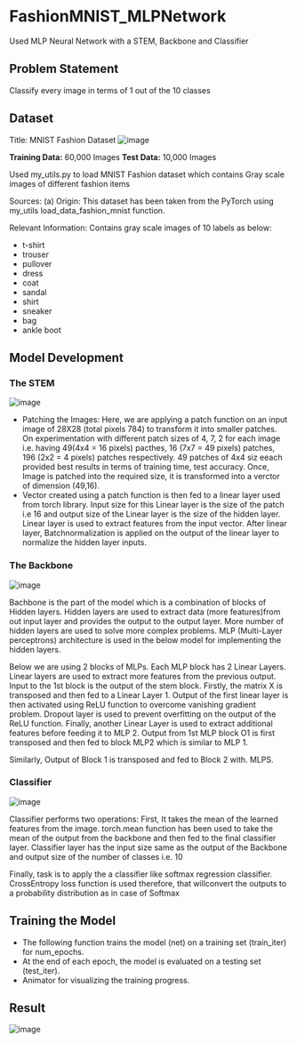 # FashionMNIST_MLPNetwork
Used MLP Neural Network with a STEM, Backbone and Classifier

## Problem Statement

Classify every image in terms of 1 out of the 10 classes


## Dataset

Title: MNIST Fashion Dataset
![image](https://user-images.githubusercontent.com/35501313/170054782-72c299ea-9602-4e69-a36d-251af208584a.png)

**Training Data:** 60,000 Images
**Test Data:** 10,000 Images

Used my_utils.py to load MNIST Fashion dataset which contains Gray scale images of different fashion items

Sources: (a) Origin: This dataset has been taken from the PyTorch using my_utils load_data_fashion_mnist function.

Relevant Information: Contains gray scale images of 10 labels as below:

* t-shirt
* trouser
* pullover
* dress
* coat
* sandal
* shirt
* sneaker
* bag
* ankle boot


## Model Development

### The STEM

![image](https://user-images.githubusercontent.com/35501313/170066284-d813f837-8c76-4566-8d13-d83860bbbae5.png)

* Patching the Images: Here, we are applying a patch function on an input image of 28X28 (total pixels 784) to transform it into smaller patches. On experimentation with different patch sizes of 4, 7, 2 for each image i.e. having 49(4x4 = 16 pixels) pacthes, 16 (7x7 = 49 pixels) patches, 196 (2x2 = 4 pixels) patches respectively. 49 patches of 4x4 siz eeach provided best results in terms of training time, test accuracy. Once, Image is patched into the required size, it is transformed into a verctor of dimension (49,16).
* Vector created using a patch function is then fed to a linear layer used from torch library. Input size for this Linear layer is the size of the patch i.e 16 and output size of the Linear layer is the size of the hidden layer. Linear layer is used to extract features from the input vector. After linear layer, Batchnormalization is applied on the output of the linear layer to normalize the hidden layer inputs.

### The Backbone

![image](https://user-images.githubusercontent.com/35501313/170066415-a83b6ca0-c54a-4dfa-af04-1c87f74e5dff.png)

Bachbone is the part of the model which is a combination of blocks of Hidden layers. Hidden layers are used to extract data (more features)from out input layer and provides the output to the output layer. More number of hidden layers are used to solve more complex problems. MLP (Multi-Layer perceptrons) architecture is used in the below model for implementing the hidden layers.

Below we are using 2 blocks of MLPs. Each MLP block has 2 Linear Layers. Linear layers are used to extract more features from the previous output. Input to the 1st block is the output of the stem block. Firstly, the matrix X is transposed and then fed to a Linear Layer 1. Output of the first linear layer is then activated using ReLU function to overcome vanishing gradient problem. Dropout layer is used to prevent overfitting on the output of the ReLU function. Finally, another Linear Layer is used to extract additional features before feeding it to MLP 2. Output from 1st MLP block O1 is first transposed and then fed to block MLP2 which is similar to MLP 1.

Similarly, Output of Block 1 is transposed and fed to Block 2 with. MLPS.

### Classifier

![image](https://user-images.githubusercontent.com/35501313/170066580-9dddf6b4-6351-42fd-b0b0-7044302d5cbf.png)

Classifier performs two operations: First, It takes the mean of the learned features from the image. torch.mean function has been used to take the mean of the output from the backbone and then fed to the final classifier layer. Classifier layer has the input size same as the output of the Backbone and output size of the number of classes i.e. 10

Finally, task is to apply the a classifier like softmax regression classifier. CrossEntropy loss function is used therefore, that willconvert the outputs to a probability distribution as in case of Softmax


## Training the Model

* The following function trains the model (net) on a training set (train_iter) for num_epochs.
* At the end of each epoch, the model is evaluated on a testing set (test_iter).
* Animator for visualizing the training progress.

## Result

![image](https://user-images.githubusercontent.com/35501313/170074397-f2e0e50e-115c-4b30-bfe6-133b48f1c588.png)



